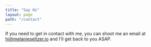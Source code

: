 ```yaml
---
title: "Say Hi"
layout: page
path: "/contact"
---
```


If you need to get in contact with me, you can shoot me an email at [hi@melanieseltzer.io](mailto:hi@melanieseltzer.io) and I'll get back to you ASAP.